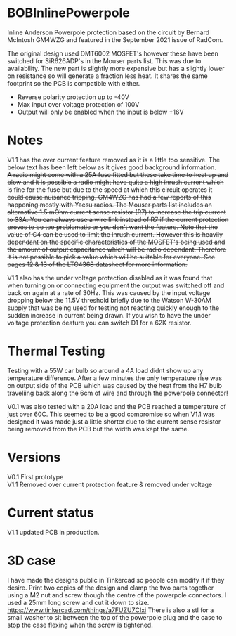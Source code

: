 # BOBInlinePowerpole
Inline Anderson Powerpole protection based on the circuit by Bernard McIntosh GM4WZG and featured in the September 2021 issue of RadCom.

The original design used DMT6002 MOSFET's however these have been switched for SiR626ADP's in the Mouser parts list.
This was due to availability. The new part is slightly more expensive but has a slightly lower on resistance so will generate a fraction less heat.
It shares the same footprint so the PCB is compatible with either.

* Reverse polarity protection up to -40V
* Max input over voltage protection of 100V
* Output will only be enabled when the input is below +16V

# Notes
V1.1 has the over current feature removed as it is a little too sensitive. The below text has been left below as it gives good background information.  
~~A radio might come with a 25A fuse fitted but these take time to heat up and blow and it is possible a radio might have quite a high inrush current
which is fine for the fuse but due to the speed at which this circuit operates it could cause nuisance tripping. GM4WZG has had a few reports of this happening
mostly with Yaesu radios. The Mouser parts list includes an alternative 1.5 mOhm current sense resistor (R7) to increase the trip current to 33A.
You can always use a wire link instead of R7 if the current protection proves to be too problematic or you don't want the feature.
Note that the value of C4 can be used to limit the inrush current. However this is heavily dependant on the specific characteristics of the MOSFET's being used and
the amount of output capacitance which will be radio dependant. Therefore it is not possible to pick a value which will be suitable for everyone. 
See pages 12 & 13 of the LTC4368 datasheet for more information.~~

V1.1 also has the under voltage protection disabled as it was found that when turning on or connecting equipment the output was switched off and back on again at a rate of 30Hz.
This was caused by the input voltage dropping below the 11.5V threshold briefly due to the Watson W-30AM supply that was being used for testing not reacting quickly enough
to the sudden increase in current being drawn. If you wish to have the under voltage protection deature you can switch D1 for a 62K resistor.

# Thermal Testing
Testing with a 55W car bulb so around a 4A load didnt show up any temperature difference. After a few minutes the only temperature rise was on output side of the PCB
which was caused by the heat from the H7 bulb traveliing back along the 6cm of wire and through the powerpole connector!

V0.1 was also tested with a 20A load and the PCB reached a temperature of just over 60C. This seemed to be a good compromise so when V1.1 was designed it was made just a
little shorter due to the current sense resistor being removed from the PCB but the width was kept the same.

# Versions
V0.1 First prototype  
V1.1 Removed over current protection feature & removed under voltage

# Current status
V1.1 updated PCB in production.

# 3D case
I have made the designs public in Tinkercad so people can modify it if they desire.
Print two copies of the design and clamp the two parts together using a M2 nut and screw though the centre of the powerpole connectors.
I used a 25mm long screw and cut it down to size.
https://www.tinkercad.com/things/a7FUZU7CIxi
There is also a stl for a small washer to sit between the top of the powerpole plug and the case to stop the case flexing when the screw is tightened.

